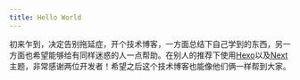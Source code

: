 ```yaml
---
title: Hello World
---
```

初来乍到，决定告别拖延症，开个技术博客，一方面总结下自己学到的东西，另一方面也希望能够给有同样迷惑的人一点帮助。在别人的推荐下使用[Hexo](https://hexo.io/)以及[Next](http://theme-next.iissnan.com/)主题，非常感谢两位开发者！希望之后这个技术博客也能像他们俩一样帮到大家。